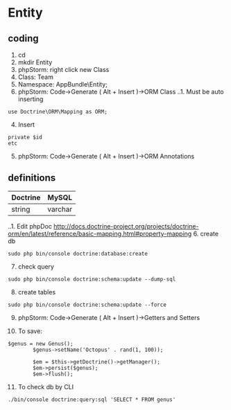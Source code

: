 # Entity
## coding
1. cd 
2. mkdir Entity
3. phpStorm: right click new Class
  1. Class: Team
  2. Namespace: AppBundle\Entity;
3. phpStorm: Code->Generate ( Alt + Insert )->ORM Class
..1. Must be auto inserting 
```
use Doctrine\ORM\Mapping as ORM;
```
4. Insert 
```
private $id 
etc
```
5. phpStorm: Code->Generate ( Alt + Insert )->ORM Annotations
## definitions
|Doctrine|MySQL|
|--------|-----|
|string  |varchar|
..1. Edit phpDoc
http://docs.doctrine-project.org/projects/doctrine-orm/en/latest/reference/basic-mapping.html#property-mapping
6. create db
```
sudo php bin/console doctrine:database:create
```
7. check query
```
sudo php bin/console doctrine:schema:update --dump-sql
```
8. create tables
```
sudo php bin/console doctrine:schema:update --force
```
9. phpStorm: Code->Generate ( Alt + Insert )->Getters and Setters

10. To save:
```
$genus = new Genus();
        $genus->setName('Octopus' . rand(1, 100));
        
        $em = $this->getDoctrine()->getManager();
        $em->persist($genus);
        $em->flush();
```
11. To check db by CLI
```
./bin/console doctrine:query:sql 'SELECT * FROM genus'
```

